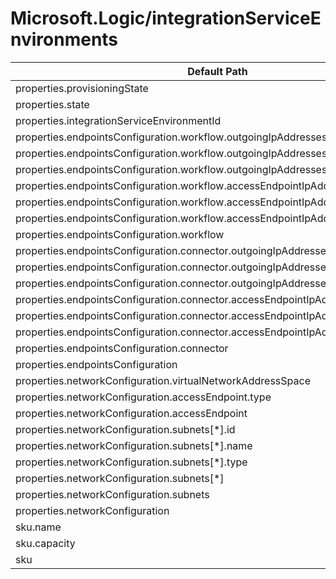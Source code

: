 # Microsoft.Logic/integrationServiceEnvironments

| Default Path | Alias |
|---|---|
| properties.provisioningState | Microsoft.Logic/integrationServiceEnvironments/provisioningState |
| properties.state | Microsoft.Logic/integrationServiceEnvironments/state |
| properties.integrationServiceEnvironmentId | Microsoft.Logic/integrationServiceEnvironments/integrationServiceEnvironmentId |
| properties.endpointsConfiguration.workflow.outgoingIpAddresses[*].address | Microsoft.Logic/integrationServiceEnvironments/endpointsConfiguration.workflow.outgoingIpAddresses[*].address |
| properties.endpointsConfiguration.workflow.outgoingIpAddresses[*] | Microsoft.Logic/integrationServiceEnvironments/endpointsConfiguration.workflow.outgoingIpAddresses[*] |
| properties.endpointsConfiguration.workflow.outgoingIpAddresses | Microsoft.Logic/integrationServiceEnvironments/endpointsConfiguration.workflow.outgoingIpAddresses |
| properties.endpointsConfiguration.workflow.accessEndpointIpAddresses[*].address | Microsoft.Logic/integrationServiceEnvironments/endpointsConfiguration.workflow.accessEndpointIpAddresses[*].address |
| properties.endpointsConfiguration.workflow.accessEndpointIpAddresses[*] | Microsoft.Logic/integrationServiceEnvironments/endpointsConfiguration.workflow.accessEndpointIpAddresses[*] |
| properties.endpointsConfiguration.workflow.accessEndpointIpAddresses | Microsoft.Logic/integrationServiceEnvironments/endpointsConfiguration.workflow.accessEndpointIpAddresses |
| properties.endpointsConfiguration.workflow | Microsoft.Logic/integrationServiceEnvironments/endpointsConfiguration.workflow |
| properties.endpointsConfiguration.connector.outgoingIpAddresses[*].address | Microsoft.Logic/integrationServiceEnvironments/endpointsConfiguration.connector.outgoingIpAddresses[*].address |
| properties.endpointsConfiguration.connector.outgoingIpAddresses[*] | Microsoft.Logic/integrationServiceEnvironments/endpointsConfiguration.connector.outgoingIpAddresses[*] |
| properties.endpointsConfiguration.connector.outgoingIpAddresses | Microsoft.Logic/integrationServiceEnvironments/endpointsConfiguration.connector.outgoingIpAddresses |
| properties.endpointsConfiguration.connector.accessEndpointIpAddresses[*].address | Microsoft.Logic/integrationServiceEnvironments/endpointsConfiguration.connector.accessEndpointIpAddresses[*].address |
| properties.endpointsConfiguration.connector.accessEndpointIpAddresses[*] | Microsoft.Logic/integrationServiceEnvironments/endpointsConfiguration.connector.accessEndpointIpAddresses[*] |
| properties.endpointsConfiguration.connector.accessEndpointIpAddresses | Microsoft.Logic/integrationServiceEnvironments/endpointsConfiguration.connector.accessEndpointIpAddresses |
| properties.endpointsConfiguration.connector | Microsoft.Logic/integrationServiceEnvironments/endpointsConfiguration.connector |
| properties.endpointsConfiguration | Microsoft.Logic/integrationServiceEnvironments/endpointsConfiguration |
| properties.networkConfiguration.virtualNetworkAddressSpace | Microsoft.Logic/integrationServiceEnvironments/networkConfiguration.virtualNetworkAddressSpace |
| properties.networkConfiguration.accessEndpoint.type | Microsoft.Logic/integrationServiceEnvironments/networkConfiguration.accessEndpoint.type |
| properties.networkConfiguration.accessEndpoint | Microsoft.Logic/integrationServiceEnvironments/networkConfiguration.accessEndpoint |
| properties.networkConfiguration.subnets[*].id | Microsoft.Logic/integrationServiceEnvironments/networkConfiguration.subnets[*].id |
| properties.networkConfiguration.subnets[*].name | Microsoft.Logic/integrationServiceEnvironments/networkConfiguration.subnets[*].name |
| properties.networkConfiguration.subnets[*].type | Microsoft.Logic/integrationServiceEnvironments/networkConfiguration.subnets[*].type |
| properties.networkConfiguration.subnets[*] | Microsoft.Logic/integrationServiceEnvironments/networkConfiguration.subnets[*] |
| properties.networkConfiguration.subnets | Microsoft.Logic/integrationServiceEnvironments/networkConfiguration.subnets |
| properties.networkConfiguration | Microsoft.Logic/integrationServiceEnvironments/networkConfiguration |
| sku.name | Microsoft.Logic/integrationServiceEnvironments/sku.name |
| sku.capacity | Microsoft.Logic/integrationServiceEnvironments/sku.capacity |
| sku | Microsoft.Logic/integrationServiceEnvironments/sku |


